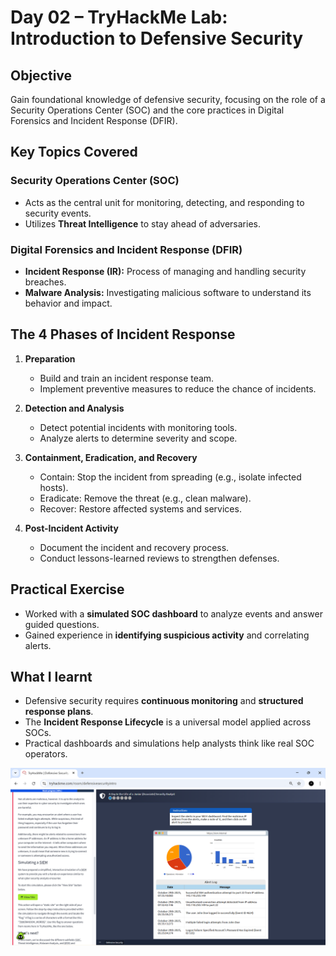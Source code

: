 # Day 02 – TryHackMe Lab: Introduction to Defensive Security


## Objective
Gain foundational knowledge of defensive security, focusing on the role of a Security Operations Center (SOC) and the core practices in Digital Forensics and Incident Response (DFIR).

## Key Topics Covered
### Security Operations Center (SOC)
- Acts as the central unit for monitoring, detecting, and responding to security events.
- Utilizes **Threat Intelligence** to stay ahead of adversaries.

### Digital Forensics and Incident Response (DFIR)
- **Incident Response (IR):** Process of managing and handling security breaches.
- **Malware Analysis:** Investigating malicious software to understand its behavior and impact.

## The 4 Phases of Incident Response
1. **Preparation**  
   - Build and train an incident response team.  
   - Implement preventive measures to reduce the chance of incidents.  

2. **Detection and Analysis**  
   - Detect potential incidents with monitoring tools.  
   - Analyze alerts to determine severity and scope.  

3. **Containment, Eradication, and Recovery**  
   - Contain: Stop the incident from spreading (e.g., isolate infected hosts).  
   - Eradicate: Remove the threat (e.g., clean malware).  
   - Recover: Restore affected systems and services.  

4. **Post-Incident Activity**  
   - Document the incident and recovery process.  
   - Conduct lessons-learned reviews to strengthen defenses.  

## Practical Exercise
- Worked with a **simulated SOC dashboard** to analyze events and answer guided questions.  
- Gained experience in **identifying suspicious activity** and correlating alerts.  

## What I learnt
- Defensive security requires **continuous monitoring** and **structured response plans**.  
- The **Incident Response Lifecycle** is a universal model applied across SOCs.  
- Practical dashboards and simulations help analysts think like real SOC operators.


![SOC Dashboard Analysis](<Screenshot (79).png>)